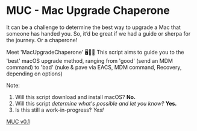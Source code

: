 # MUC - Mac Upgrade Chaperone

It can be a challenge to determine the best way to upgrade a Mac that someone has handed you. 
So, it’d be great if we had a guide or sherpa for the journey. Or a chaperone!

Meet 'MacUpgradeChaperone' 🖥️🤵‍♂️ 
This script aims to guide you to the 'best' macOS upgrade method, ranging from 'good' (send an MDM command) to 'bad' (nuke & pave via EACS, MDM command, Recovery, depending on options)

Note:
1. Will this script download and install macOS? **No.**
2. Will this script *determine what's possible and let you know?* **Yes.**
3. Is this still a work-in-progress? *Yes!*

[MUC v0.1](https://github.com/stumcd/muc/blob/ad0352e860ae824362f070b1d54f27b91b1f2810/macupgradechaperone-0.1.sh)
